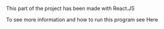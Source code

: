 This part of the project has been made with React.JS

To see more information and how to run this program see <a url="https://reactjs.org/docs/getting-started.html"> Here </a>
